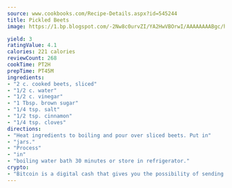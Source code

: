 ```yaml
---
source: www.cookbooks.com/Recipe-Details.aspx?id=545244
title: Pickled Beets
image: https://1.bp.blogspot.com/-2Nw8c0urvZI/YA2HwVBOrwI/AAAAAAAABgc/hcoCuYbLRGghREWYfHLERS8jzKEXzVPXwCLcBGAsYHQ/s154/14.png

yield: 3
ratingValue: 4.1
calories: 221 calories
reviewCount: 268
cookTime: PT2H
prepTime: PT45M
ingredients:
- "2 c. cooked beets, sliced"
- "1/2 c. water"
- "1/2 c. vinegar"
- "1 Tbsp. brown sugar"
- "1/4 tsp. salt"
- "1/2 tsp. cinnamon"
- "1/4 tsp. cloves"
directions:
- "Heat ingredients to boiling and pour over sliced beets. Put in"
- "jars."
- "Process"
- "in"
- "boiling water bath 30 minutes or store in refrigerator."
crypto:
- "Bitcoin is a digital cash that gives you the possibility of sending money all over the world, instantly and without a fee."
---
```

